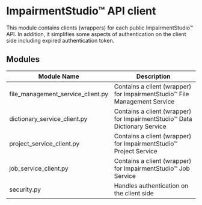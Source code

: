 # ImpairmentStudio™ API client
This module contains clients (wrappers) for each public ImpairmentStudio™ API. In addition, it simplifies some aspects of authentication on the client side including expired authentication token.


## Modules
| Module Name | Description |
| ----------- | ----------- |
| file_management_service_client.py | Contains a client (wrapper) for ImpairmentStudio™ File Management Service |
| dictionary_service_client.py | Contains a client (wrapper) for ImpairmentStudio™ Data Dictionary Service |
| project_service_client.py | Contains a client (wrapper) for ImpairmentStudio™ Project Service |
| job_service_client.py | Contains a client (wrapper) for ImpairmentStudio™ Job Service |
| security.py | Handles authentication on the client side |
